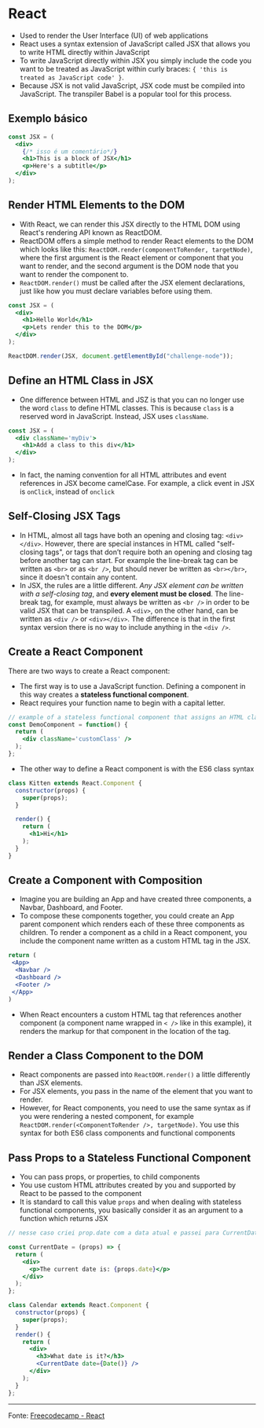 # React

- Used to render the User Interface (UI) of web applications
- React uses a syntax extension of JavaScript called JSX that allows you to write HTML directly within JavaScript
- To write JavaScript directly within JSX you simply include the code you want to be treated as JavaScript within curly braces: `{ 'this is treated as JavaScript code' }`.
- Because JSX is not valid JavaScript, JSX code must be compiled into JavaScript. The transpiler Babel is a popular tool for this process.

## Exemplo básico

```jsx
const JSX = (
  <div>
    {/* isso é um comentário*/}
    <h1>This is a block of JSX</h1>
    <p>Here's a subtitle</p>
  </div>
);
```

## Render HTML Elements to the DOM

- With React, we can render this JSX directly to the HTML DOM using React's rendering API known as ReactDOM.
- ReactDOM offers a simple method to render React elements to the DOM which looks like this: `ReactDOM.render(componentToRender, targetNode)`, where the first argument is the React element or component that you want to render, and the second argument is the DOM node that you want to render the component to.
- `ReactDOM.render()` must be called after the JSX element declarations, just like how you must declare variables before using them.

```jsx
const JSX = (
  <div>
    <h1>Hello World</h1>
    <p>Lets render this to the DOM</p>
  </div>
);

ReactDOM.render(JSX, document.getElementById("challenge-node"));
```

## Define an HTML Class in JSX

- One difference between HTML and JSZ is that you can no longer use the word `class` to define HTML classes. This is because `class` is a reserved word in JavaScript. Instead, JSX uses `className`.

```jsx
const JSX = (
  <div className='myDiv'>
    <h1>Add a class to this div</h1>
  </div>
);
```

- In fact, the naming convention for all HTML attributes and event references in JSX become camelCase. For example, a click event in JSX is `onClick`, instead of `onclick`

## Self-Closing JSX Tags

- In HTML, almost all tags have both an opening and closing tag: `<div></div>`. However, there are special instances in HTML called "self-closing tags", or tags that don’t require both an opening and closing tag before another tag can start. For example the line-break tag can be written as `<br>` or as `<br />`, but should never be written as `<br></br>`, since it doesn't contain any content.
- In JSX, the rules are a little different. *Any JSX element can be written with a self-closing tag*, and **every element must be closed**. The line-break tag, for example, must always be written as `<br />` in order to be valid JSX that can be transpiled. A `<div>`, on the other hand, can be written as `<div />` or `<div></div>`. The difference is that in the first syntax version there is no way to include anything in the `<div />`.

## Create a React Component

There are two ways to create a React component:
- The first way is to use a JavaScript function. Defining a component in this way creates a **stateless functional component**. 
- React requires your function name to begin with a capital letter. 

```jsx
// example of a stateless functional component that assigns an HTML class in JSX
const DemoComponent = function() {
  return (
    <div className='customClass' />
  );
};
```

- The other way to define a React component is with the ES6 class syntax

```jsx
class Kitten extends React.Component {
  constructor(props) {
    super(props);
  }

  render() {
    return (
      <h1>Hi</h1>
    );
  }
}
```

## Create a Component with Composition

- Imagine you are building an App and have created three components, a Navbar, Dashboard, and Footer.
- To compose these components together, you could create an App parent component which renders each of these three components as children. To render a component as a child in a React component, you include the component name written as a custom HTML tag in the JSX. 

```jsx
return (
 <App>
  <Navbar />
  <Dashboard />
  <Footer />
 </App>
)
```

- When React encounters a custom HTML tag that references another component (a component name wrapped in `< />` like in this example), it renders the markup for that component in the location of the tag. 

## Render a Class Component to the DOM

- React components are passed into `ReactDOM.render()` a little differently than JSX elements. 
- For JSX elements, you pass in the name of the element that you want to render. 
- However, for React components, you need to use the same syntax as if you were rendering a nested component, for example `ReactDOM.render(<ComponentToRender />, targetNode)`. You use this syntax for both ES6 class components and functional components


## Pass Props to a Stateless Functional Component

- You can pass props, or properties, to child components
- You use custom HTML attributes created by you and supported by React to be passed to the component
- It is standard to call this value `props` and when dealing with stateless functional components, you basically consider it as an argument to a function which returns JSX

```jsx
// nesse caso criei prop.date com a data atual e passei para CurrentDate

const CurrentDate = (props) => {
  return (
    <div>
      <p>The current date is: {props.date}</p>
    </div>
  );
};

class Calendar extends React.Component {
  constructor(props) {
    super(props);
  }
  render() {
    return (
      <div>
        <h3>What date is it?</h3>
        <CurrentDate date={Date()} />
      </div>
    );
  }
};

```

***

Fonte: [Freecodecamp - React](https://www.freecodecamp.org/learn/front-end-libraries/react)